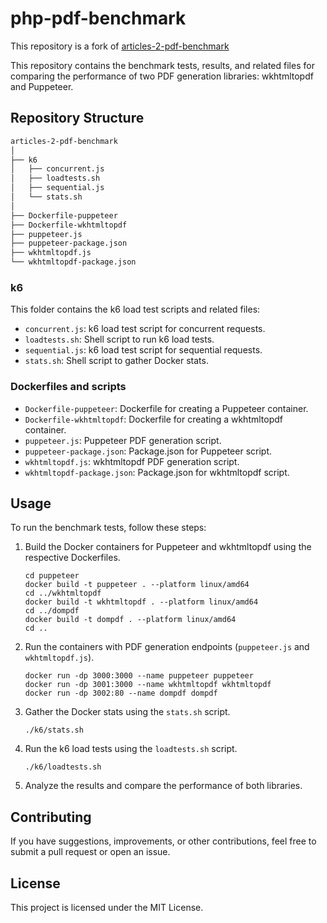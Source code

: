 # php-pdf-benchmark

This repository is a fork of [articles-2-pdf-benchmark](https://github.com/Kyotu-Technology/kyotu/tree/main/articles/2-pdf-benchmark)

This repository contains the benchmark tests, results, and related files for comparing the performance of two PDF generation libraries: wkhtmltopdf and Puppeteer.

## Repository Structure

```bash
articles-2-pdf-benchmark
│
├── k6
│   ├── concurrent.js
│   ├── loadtests.sh
│   ├── sequential.js
│   └── stats.sh
│
├── Dockerfile-puppeteer
├── Dockerfile-wkhtmltopdf
├── puppeteer.js
├── puppeteer-package.json
├── wkhtmltopdf.js
└── wkhtmltopdf-package.json
```


### k6
This folder contains the k6 load test scripts and related files:

- `concurrent.js`: k6 load test script for concurrent requests.
- `loadtests.sh`: Shell script to run k6 load tests.
- `sequential.js`: k6 load test script for sequential requests.
- `stats.sh`: Shell script to gather Docker stats. 
 
### Dockerfiles and scripts
- `Dockerfile-puppeteer`: Dockerfile for creating a Puppeteer container.
- `Dockerfile-wkhtmltopdf`: Dockerfile for creating a wkhtmltopdf container.
- `puppeteer.js`: Puppeteer PDF generation script.
- `puppeteer-package.json`: Package.json for Puppeteer script.
- `wkhtmltopdf.js`: wkhtmltopdf PDF generation script.
- `wkhtmltopdf-package.json`: Package.json for wkhtmltopdf script.

## Usage
To run the benchmark tests, follow these steps:

1. Build the Docker containers for Puppeteer and wkhtmltopdf using the respective Dockerfiles.

    ```shell
    cd puppeteer
    docker build -t puppeteer . --platform linux/amd64
    cd ../wkhtmltopdf
    docker build -t wkhtmltopdf . --platform linux/amd64
    cd ../dompdf
    docker build -t dompdf . --platform linux/amd64
    cd ..
    ```

2. Run the containers with PDF generation endpoints (`puppeteer.js` and `wkhtmltopdf.js`).
    
    ```shell
   docker run -dp 3000:3000 --name puppeteer puppeteer
   docker run -dp 3001:3000 --name wkhtmltopdf wkhtmltopdf
   docker run -dp 3002:80 --name dompdf dompdf
   ```
3. Gather the Docker stats using the `stats.sh` script.
   ```shell
   ./k6/stats.sh
   ```
4. Run the k6 load tests using the `loadtests.sh` script.
   ```shell
   ./k6/loadtests.sh
   ```
5. Analyze the results and compare the performance of both libraries.

## Contributing
If you have suggestions, improvements, or other contributions, feel free to submit a pull request or open an issue.

## License
This project is licensed under the MIT License.
